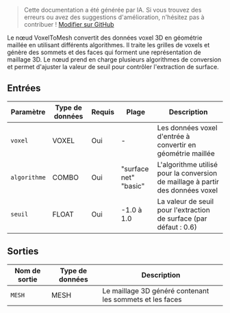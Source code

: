 > Cette documentation a été générée par IA. Si vous trouvez des erreurs ou avez des suggestions d'amélioration, n'hésitez pas à contribuer ! [Modifier sur GitHub](https://github.com/Comfy-Org/embedded-docs/blob/main/comfyui_embedded_docs/docs/VoxelToMesh/fr.md)

Le nœud VoxelToMesh convertit des données voxel 3D en géométrie maillée en utilisant différents algorithmes. Il traite les grilles de voxels et génère des sommets et des faces qui forment une représentation de maillage 3D. Le nœud prend en charge plusieurs algorithmes de conversion et permet d'ajuster la valeur de seuil pour contrôler l'extraction de surface.

## Entrées

| Paramètre | Type de données | Requis | Plage | Description |
|-----------|-----------|----------|-------|-------------|
| `voxel` | VOXEL | Oui | - | Les données voxel d'entrée à convertir en géométrie maillée |
| `algorithme` | COMBO | Oui | "surface net"<br>"basic" | L'algorithme utilisé pour la conversion de maillage à partir des données voxel |
| `seuil` | FLOAT | Oui | -1.0 à 1.0 | La valeur de seuil pour l'extraction de surface (par défaut : 0.6) |

## Sorties

| Nom de sortie | Type de données | Description |
|-------------|-----------|-------------|
| `MESH` | MESH | Le maillage 3D généré contenant les sommets et les faces |
